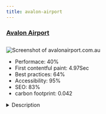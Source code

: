 ```yaml
---
title: avalon-airport
---
```


<div style="height: 3rem">
  <a href="http://www.avalonairport.com.au"><h3>Avalon Airport</h3></a>
</div>
<img loading="lazy" src="/images/thumbs/avalonairport.com.au.jpg" alt="Screenshot of avalonairport.com.au" />
<ul>
  <li>Performace: 40%</li>
  <li>
    First contentful paint:
    4.97Sec
  </li>
  <li>Best practices: 64%</li>
  <li>Accessibility: 95%</li>
  <li>SEO: 83%</li>
  <li>carbon footprint: 0.042</li>
</ul>
<details>
  <summary>Description</summary>
  <p>The official site for the Avalon Airport near Melbourne, Australia. Contains flight status information, integrations with flight, hotel and car hire booking providers. Corporate blog and information pages covering every aspect of airport operations.Client required a website that was updatable by themselves with ease, using AWS for hosting and with explainable and demonstrable security features. The site is build using standard Joomla 3.x files with no core modifications at all. JED-accessible extensions include JCE Editor plus pro add-ons Image Manager Extended and Captions, RegularLabs Advanced Module Manager, ReReplacer and Sourcerer, EasyBlog for corporate blog as well as Logman for change logging and Akeeba Backup & AdminTools for backup and security. The site's DNS is behind Cloudflare for security and DDoS protection. AWS LAMP stack is managed, updated and secured via ServerPilot. Hosting on AWS EC2 with Backups stored on two Amazon S3 locations. We had to build a few custom components to handle some forms and booking functions that had to work with the WEGO travel affiliate booking network. User experience was mobile-first and had to include all core use cases on the front page.</p>
</details>

